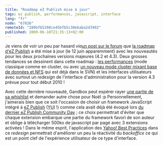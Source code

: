 ```yaml
---
title: "Roadmap eZ Publish mise à jour"
tags: ez publish, performances, javascript, interface
lang: "fr"
node: "67836"
remoteId: "289bfb5298ce45bfb5c30ebaba2d3992"
published: 2009-06-18T21:35:13+02:00
---
```


Je viens de voir un peu par hasard *via*[un post sur le forum](http://ez.no/developer/forum/suggestions/ez_components_templating_engine) que [la roadmap d'eZ Publish](http://ez.no/ezpublish/roadmap) a été mise à jour (le 12 juin apparemment) avec les nouveautés pour les deux prochaines versions majeures (4.2 et 4.3). Deux grosses tendances se dessinent dans cette roadmap : [les performances](/post/les-performances-d-ez-publish) (mode classique comme en cluster, ou avec [un nouveau mode cluster mixant base de données et NFS](http://pubsvn.ez.no/websvn2/filedetails.php?repname=nextgen&amp;path=%2Ftrunk%2Fdoc%2Fspecifications%2Ftrunk%2Fdb_nfs_cluster_handler%2Fdbnfsclusterhandler.txt) qui est déjà dans le SVN) et les interfaces utilisateurs avec surtout un *redesign* de l'interface d'administration pour la version 4.3 prévue pour tout début 2010 !


Avec cette dernière nouveauté, Gandbox peut espérer rayer [une partie de sa whishlist](http://www.gandbox.fr/Blogs/Technologies-Web/Ma-Wish-list-pour-eZ-Publish#eztoc17571_3) et demander autre chose pour Noël :p Personnellement, j'aimerais bien que ce soit l'occasion de choisir un framework JavaScript intégré à [eZ Publish](/tag/ez-publish) (<abbr title="Yahoo! User Interface">YUI</abbr>  !) comme cela avait déjà été évoqué lors [du dernier eZ Publish Community Day](http://www.ez-france.org/Actualites/eZ-Publish-Community) ; ce choix permettrait d'éviter que chaque extension embarque une partie du framework favori de son auteur et oblige à télécharger 500ko de javascript par page avec 3 extensions activées ! Dans le même esprit, l'application des [Yahoo! Best Practices](http://developer.yahoo.com/performance/rules.html) dans ce *redesign* permettrait d'améliorer un peu la réactivité du *backoffice* ce qui est un point clef de l'expérience utilisateur de ce type d'interface.

